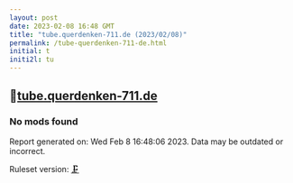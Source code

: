 ```yaml
---
layout: post
date: 2023-02-08 16:48 GMT
title: "tube.querdenken-711.de (2023/02/08)"
permalink: /tube-querdenken-711-de.html
initial: t
initi2l: tu
---
```


## 🐘[tube.querdenken-711.de](https://tube.querdenken-711.de)

### No mods found

Report generated on: Wed Feb  8 16:48:06 2023. Data may be outdated or incorrect.

Ruleset version: [🗜](/version-clamp)
